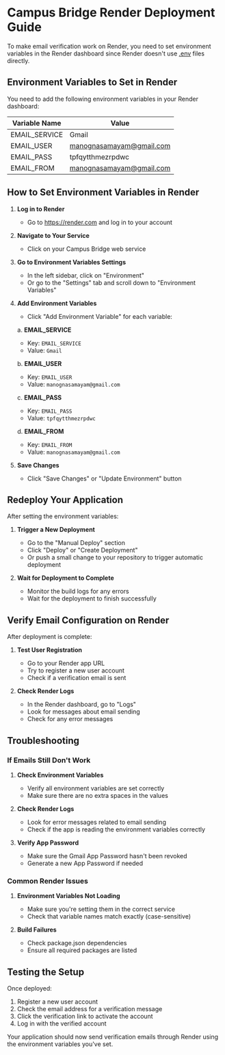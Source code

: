 # Campus Bridge Render Deployment Guide

To make email verification work on Render, you need to set environment variables in the Render dashboard since Render doesn't use [.env](file:///Users/madanthambisetty/Downloads/Campus-Bridge/.env) files directly.

## Environment Variables to Set in Render

You need to add the following environment variables in your Render dashboard:

| Variable Name | Value |
|---------------|-------|
| EMAIL_SERVICE | Gmail |
| EMAIL_USER | manognasamayam@gmail.com |
| EMAIL_PASS | tpfqytthmezrpdwc |
| EMAIL_FROM | manognasamayam@gmail.com |

## How to Set Environment Variables in Render

1. **Log in to Render**
   - Go to https://render.com and log in to your account

2. **Navigate to Your Service**
   - Click on your Campus Bridge web service

3. **Go to Environment Variables Settings**
   - In the left sidebar, click on "Environment"
   - Or go to the "Settings" tab and scroll down to "Environment Variables"

4. **Add Environment Variables**
   - Click "Add Environment Variable" for each variable:
   
   a. **EMAIL_SERVICE**
      - Key: `EMAIL_SERVICE`
      - Value: `Gmail`
   
   b. **EMAIL_USER**
      - Key: `EMAIL_USER`
      - Value: `manognasamayam@gmail.com`
   
   c. **EMAIL_PASS**
      - Key: `EMAIL_PASS`
      - Value: `tpfqytthmezrpdwc`
   
   d. **EMAIL_FROM**
      - Key: `EMAIL_FROM`
      - Value: `manognasamayam@gmail.com`

5. **Save Changes**
   - Click "Save Changes" or "Update Environment" button

## Redeploy Your Application

After setting the environment variables:

1. **Trigger a New Deployment**
   - Go to the "Manual Deploy" section
   - Click "Deploy" or "Create Deployment"
   - Or push a small change to your repository to trigger automatic deployment

2. **Wait for Deployment to Complete**
   - Monitor the build logs for any errors
   - Wait for the deployment to finish successfully

## Verify Email Configuration on Render

After deployment is complete:

1. **Test User Registration**
   - Go to your Render app URL
   - Try to register a new user account
   - Check if a verification email is sent

2. **Check Render Logs**
   - In the Render dashboard, go to "Logs"
   - Look for messages about email sending
   - Check for any error messages

## Troubleshooting

### If Emails Still Don't Work

1. **Check Environment Variables**
   - Verify all environment variables are set correctly
   - Make sure there are no extra spaces in the values

2. **Check Render Logs**
   - Look for error messages related to email sending
   - Check if the app is reading the environment variables correctly

3. **Verify App Password**
   - Make sure the Gmail App Password hasn't been revoked
   - Generate a new App Password if needed

### Common Render Issues

1. **Environment Variables Not Loading**
   - Make sure you're setting them in the correct service
   - Check that variable names match exactly (case-sensitive)

2. **Build Failures**
   - Check package.json dependencies
   - Ensure all required packages are listed

## Testing the Setup

Once deployed:

1. Register a new user account
2. Check the email address for a verification message
3. Click the verification link to activate the account
4. Log in with the verified account

Your application should now send verification emails through Render using the environment variables you've set.